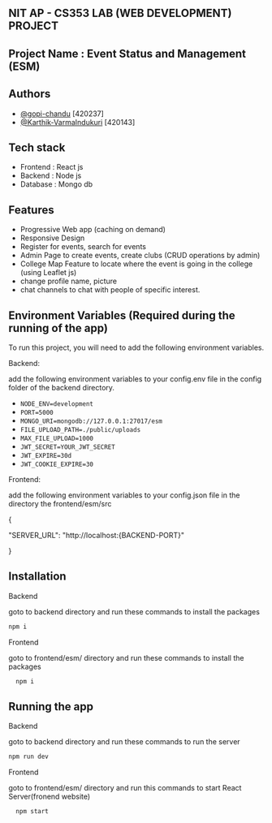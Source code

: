 ## NIT AP - CS353 LAB (WEB DEVELOPMENT) PROJECT 

## Project Name : Event Status and Management (ESM)



## Authors

- [@gopi-chandu](https://github.com/gopi-chandu) [420237]
- [@Karthik-VarmaIndukuri](https://github.com/Karthik-VarmaIndukuri)    [420143]


## Tech stack
- Frontend : React js
- Backend : Node js
- Database : Mongo db
## Features
- Progressive Web app (caching on demand)
- Responsive Design
- Register for events, search for events
- Admin Page to create events, create clubs (CRUD operations by admin)
- College Map Feature to locate where the event is going in the college (using Leaflet js)
- change profile name, picture
- chat channels to chat with people of specific interest.





## Environment Variables (Required during the running of the app)

To run this project, you will need to add the following environment variables.


Backend: 

add the following environment variables to your config.env file in the config folder of the backend directory.
- `NODE_ENV=development `
- `PORT=5000`
- `MONGO_URI=mongodb://127.0.0.1:27017/esm`
- `FILE_UPLOAD_PATH=./public/uploads`
- `MAX_FILE_UPLOAD=1000`
- `JWT_SECRET=YOUR_JWT_SECRET`
- `JWT_EXPIRE=30d`
- `JWT_COOKIE_EXPIRE=30`



Frontend: 

add the following environment variables to your config.json file in the directory the frontend/esm/src

{

  "SERVER_URL": "http://localhost:{BACKEND-PORT}"

}



## Installation 
Backend

goto to backend directory and run these commands to install the packages

```bash
npm i 
```

Frontend

goto to frontend/esm/ directory and run these commands to install the packages
```bash
  npm i 
```
    
## Running the app
Backend

goto to backend directory and run these commands to run the server

```bash
npm run dev
```

Frontend

goto to frontend/esm/ directory and run this commands to start React Server(fronend website)
```bash
  npm start
```